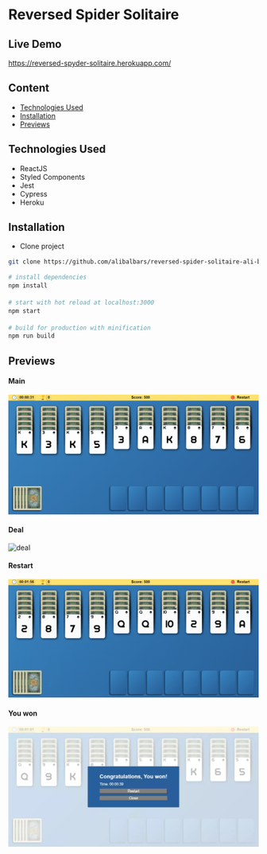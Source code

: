 
# Reversed Spider Solitaire
## Live Demo
https://reversed-spyder-solitaire.herokuapp.com/

## Content

- [Technologies Used](#technologies-used)
- [Installation](#installation)
- [Previews](#previews)

## Technologies Used
- ReactJS
- Styled Components
- Jest
- Cypress
- Heroku

## Installation
- Clone project
```sh
git clone https://github.com/alibalbars/reversed-spider-solitaire-ali-balbars.git
```

``` bash
# install dependencies
npm install

# start with hot reload at localhost:3000
npm start

# build for production with minification
npm run build
```
## Previews

#### Main
![deal](readme/main.webp)
#### Deal
![deal](readme/deal.gif)
#### Restart
![deal](readme/restart.gif)
#### You won
![deal](readme/youwon.webp)